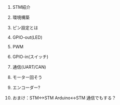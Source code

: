 1. STM紹介
2. 環境構築
3. ピン設定とは


4. GPIO-out(LED)
5. PWM
6. GPIO-in(スイッチ)


7. 通信(UART/CAN)


8. モーター回そう
9.  エンコーダー?

10. おまけ：STM<->STM Arduino<->STM 通信でもする？